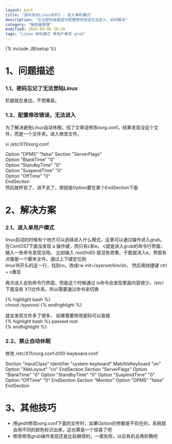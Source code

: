 ```yaml
---
layout: post
title: "道听途说Linux系列3 - 进入单机模式"
description: "忘记密码或者因为配置修改错误无法进入，如何解决"
category: "服务器管理"
modified: 2015-09-06 10:20
tags: "Linux 单机模式 单用户模式 grub"
---
```

{% include JB/setup %}
# 1、问题描述
### 1.1、密码忘记了无法登陆Linux
  机器就在身边，不想重装。  
### 1.2、配置修改错误，无法进入
  为了解决避免Linux自动休眠，找了文章说修改xorg.conf。结果发现没这个文件，而是一个文件夹。进入修改文件。

vi /etc/X11/xorg.conf

Option      "DPMS" "false"
Section "ServerFlags"  
    Option      "BlankTime" "0"  
    Option      "StandbyTime" "0"  
    Option      "SuspendTime" "0"  
    Option      "OffTime" "0"  
EndSection  
然后就杯具了，进不去了。原因是Option要在某个EndSection下面

# 2、解决方案

### 2.1、进入单用户模式
linux启动的时候有个地方可以选择进入什么模式，这里可以通过操作进入grub。在CentOS7下面没发现 a 操作键，而只有c和e。
c就是进入grub的命令行界面，输入一些命令发现没用。
比如输入 root(hd0)  就没有效果。干脆就进入e。界面有点像是一个脚本文件。通过上下键定位到  
  linux16开头的这一行，找到ro，改成rw init=/sysroot/bin/sh。
  然后用快捷键  ctrl + x重启
  
  再次进入会到命令行界面，但是这个时候通过 ls命令会发现里面内容很少。/etc/下面没有 X11文件夹。所以需要通过命令来切换
  
  {% highlight bash %}  
  chroot /sysroot/
  {% endhighlight %} 
  
  就会发现文件多了很多。 如果需要修改密码可以直接  
  {% highlight bash %} 
  passwd root  
  {% endhighlight %}  
### 2.2、禁止自动休眠

修改 /etc/X11/xorg.conf.d/00-keyboard.conf

Section "InputClass"
        Identifier "system-keyboard"
        MatchIsKeyboard "on"
        Option "XkbLayout" "cn"
EndSection 
  Section "ServerFlags"
        Option "BlankTime" "0"
        Option "StandbyTime" "0"
        Option "SuspendTime" "0"
        Option "OffTime" "0"
EndSection
Section "Monitor"
        Option "DPMS" "false"
EndSection
  
# 3、其他技巧
* 用gedit修改xorg.conf下面的文件时，如果Option的参数是不存在的，系统就会用不同的颜色标识出来，这也算是一个惊喜了吧
* 修改修改grub操作发现还是比较麻烦的，一直失败，以后有机会再折腾吧